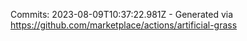 Commits: 2023-08-09T10:37:22.981Z - Generated via https://github.com/marketplace/actions/artificial-grass
<br>
